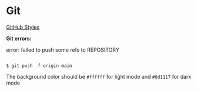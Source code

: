 # Git

[GitHub Styles](https://docs.github.com/pt/get-started/writing-on-github/getting-started-with-writing-and-formatting-on-github/basic-writing-and-formatting-syntax)


**Git errors:**

error: failed to push some refs to REPOSITORY

```git

$ git push -f origin main

```

The background color should be `#ffffff` for light mode and `#0d1117` for dark mode
